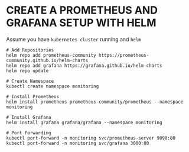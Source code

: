 # CREATE A PROMETHEUS AND GRAFANA SETUP WITH HELM

Assume you have `kubernetes cluster` running and `helm`

```shell
# Add Repositories
helm repo add prometheus-community https://prometheus-community.github.io/helm-charts
helm repo add grafana https://grafana.github.io/helm-charts
helm repo update

# Create Namespace
kubectl create namespace monitoring

# Install Prometheus
helm install prometheus prometheus-community/prometheus --namespace monitoring

# Install Grafana
helm install grafana grafana/grafana --namespace monitoring

# Port Forwarding
kubectl port-forward -n monitoring svc/prometheus-server 9090:80
kubectl port-forward -n monitoring svc/grafana 3000:80
```

